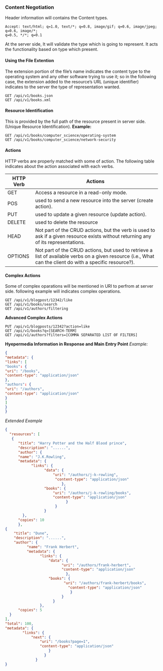 ### Content Negotiation ###
Header information will contains the Content types. 
```
Accept: text/html; q=1.0, text/*; q=0.8, image/gif; q=0.6, image/jpeg; q=0.6, image/*;
q=0.5, */*; q=0.1
```

At the server side, It will validate the type which is going to represent. It acts the functionality based on type which present. 

#### Using the File Extention ####
The extension portion of the file’s name indicates the content type to the operating system and any
other software trying to use it; so in the following case, the extension added to the resource’s URL (unique
identifier) indicates to the server the type of representation wanted.

```http
GET /api/v1/books.json
GET /api/v1/books.xml
```
#### Resource Identification ####
This is provided by the full path of the resource present in server side. (Unique Resource Identification).
**Example:** 
```http
GET /api/v1/books/computer_science/operating-system
GET /api/v1/books/computer_science/network-security
```

#### Actions ####
HTTP verbs are properly matched with some of action. The following table indicates about the action associated with each verbs.

HTTP Verb | Actions
----------|---------
GET       | Access a resource in a read-only mode.
POS       |used to send a new resource into the server (create action).
PUT       | used to update a given resource (update action).
DELETE    | used to delete the resource
HEAD      | Not part of the CRUD actions, but the verb is used to ask if a given resource exists without returning any of its representations.
OPTIONS   | Not part of the CRUD actions, but used to retrieve a list of available verbs on a given resource (i.e., What can the client do with a specific resource?).

#### Complex Actions ####
Some of complex oparations will be mentioned in URI to perfrom at server side. following example will indicates complex operations. 
```http
GET /api/v1/blogpost/12342/like
GET /api/v1/books/search
GET /api/v1/authors/filtering
```
**Advanced Complex Actions**
```http
PUT /api/v1/blogposts/12342?action=like
GET /api/v1/books?q=[SEARCH-TERM]
GET /api/v1/authors?filters=[COMMA SEPARATED LIST OF FILTERS]
```
**Hyepermedia Information in Response and Main Entry Point**
*Example:*
```json
{
"metadata": {
"links": [
"books": {
"uri": "/books",
"content-type": "application/json"
},
"authors": {
"uri": "/authors",
"content-type": "application/json"
}
]
}
}
```
*Extended Example*
```json
{
  "resources": [
   {
      "title": "Harry Potter and the Half Blood prince",
      "description": "......",
      "author": {
      "name": "J.K.Rowling",
      "metadata": {
            "links": {
                  "data": {
                      "uri": "/authors/j-k-rowling",
                       "content-type": "application/json"
                          },
                  "books": {
                      "uri": "/authors/j-k-rowling/books",
                      "content-type": "application/json"
                            }
                       }
                  }
        },
      "copies": 10
      },
{
    "title": "Dune",
    "description": "......",
    "author": {
          "name": "Frank Herbert",
          "metadata": {
                "links": {
                    "data": {
                          "uri": "/authors/frank-herbert",
                          "content-type": "application/json"
                            },
                    "books": {
                           "uri": "/authors/frank-herbert/books",
                             "content-type": "application/json"
                              }
                          }
                      }
                },
      "copies": 5
  }
],
"total": 100,
"metadata": {
        "links": {
            "next": {
                "uri": "/books?page=1",
                "content-type": "application/json"
                    }
                  }
              }
}
```
